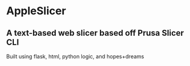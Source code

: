 # AppleSlicer
## A text-based web slicer based off Prusa Slicer CLI


Built using flask, html, python logic, and hopes+dreams